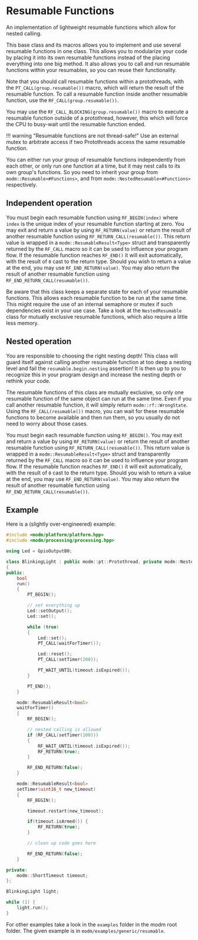 # Resumable Functions

An implementation of lightweight resumable functions which allow for nested calling.

This base class and its macros allows you to implement and use several
resumable functions in one class.
This allows you to modularize your code by placing it into its own resumable functions
instead of the placing everything into one big method.
It also allows you to call and run resumable functions within your resumables,
so you can reuse their functionality.

Note that you should call resumable functions within a protothreads, with the
`PT_CALL(group.resumable())` macro, which will return the result of the
resumable function. To call a resumable function inside another resumable
function, use the `RF_CALL(group.resumable())`.

You may use the `RF_CALL_BLOCKING(group.resumable())` macro to execute
a resumable function outside of a protothread, however, this which will
force the CPU to busy-wait until the resumable function ended.

!!! warning "Resumable functions are not thread-safe!"
    Use an external mutex to arbitrate access if two Protothreads access the
    same resumable function.

You can either run your group of resumable functions independently from each
other, or only run one function at a time, but it may nest calls to its own
group's functions.
So you need to inherit your group from `modm::Resumable<#Functions>`, and from
`modm::NestedResumable<#Functions>` respectively.


## Independent operation

You must begin each resumable function using `RF_BEGIN(index)` where `index` is
the unique index of your resumable function starting at zero.
You may exit and return a value by using `RF_RETURN(value)` or
return the result of another resumable function using `RF_RETURN_CALL(resumable())`.
This return value is wrapped in a `modm::ResumableResult<Type>` struct
and transparently returned by the `RF_CALL` macro so it can be used
to influence your program flow.
If the resumable function reaches `RF_END()` it will exit automatically,
with the result of `0` cast to the return type.
Should you wish to return a value at the end, you may use
`RF_END_RETURN(value)`.
You may also return the result of another resumable function using
`RF_END_RETURN_CALL(resumable())`.

Be aware that this class keeps a separate state for each of your resumable functions.
This allows each resumable function to be run at the same time.
This might require the use of an internal semaphore or mutex if such
dependencies exist in your use case.
Take a look at the `NestedResumable` class for mutually exclusive resumable functions,
which also require a little less memory.


## Nested operation

You are responsible to choosing the right nesting depth!
This class will guard itself against calling another resumable function at too
deep a nesting level and fail the `resumable.begin.nesting` assertion!
It is then up to you to recognize this in your program design
and increase the nesting depth or rethink your code.

The resumable functions of this class are mutually exclusive, so only one
resumable function of the same object can run at the same time. Even if you
call another resumable function, it will simply return `modm::rf::WrongState`.
Using the `RF_CALL(resumable())` macro, you can wait for these
resumable functions to become available and then run them, so you usually do
not need to worry about those cases.

You must begin each resumable function using `RF_BEGIN()`.
You may exit and return a value by using `RF_RETURN(value)` or
return the result of another resumable function using `RF_RETURN_CALL(resumable())`.
This return value is wrapped in a `modm::ResumableResult<Type>` struct
and transparently returned by the `RF_CALL` macro so it can be used
to influence your program flow.
If the resumable function reaches `RF_END()` it will exit automatically,
with the result of `0` cast to the return type.
Should you wish to return a value at the end, you may use
`RF_END_RETURN(value)`.
You may also return the result of another resumable function using
`RF_END_RETURN_CALL(resumable())`.


## Example

Here is a (slightly over-engineered) example:

```cpp
#include <modm/platform/platform.hpp>
#include <modm/processing/processing.hpp>

using Led = GpioOutputB0;

class BlinkingLight : public modm::pt::Protothread, private modm::NestedResumable<2>
{
public:
    bool
    run()
    {
        PT_BEGIN();

        // set everything up
        Led::setOutput();
        Led::set();

        while (true)
        {
            Led::set();
            PT_CALL(waitForTimer());

            Led::reset();
            PT_CALL(setTimer(200));

            PT_WAIT_UNTIL(timeout.isExpired());
        }

        PT_END();
    }

    modm::ResumableResult<bool>
    waitForTimer()
    {
        RF_BEGIN();

        // nested calling is allowed
        if (RF_CALL(setTimer(100)))
        {
            RF_WAIT_UNTIL(timeout.isExpired());
            RF_RETURN(true);
        }

        RF_END_RETURN(false);
    }

    modm::ResumableResult<bool>
    setTimer(uint16_t new_timeout)
    {
        RF_BEGIN();

        timeout.restart(new_timeout);

        if(timeout.isArmed()) {
            RF_RETURN(true);
        }

        // clean up code goes here

        RF_END_RETURN(false);
    }

private:
    modm::ShortTimeout timeout;
};

BlinkingLight light;

while (1) {
    light.run();
}
```

For other examples take a look in the `examples` folder in the modm
root folder. The given example is in `modm/examples/generic/resumable`.